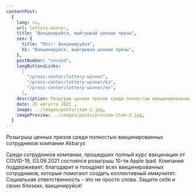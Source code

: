 ```yaml
---
contentPost:
  {
    lang: ru,
    url: lottery-winner,
    title: "Вакцинируйся, выйгрывай ценные призы",
    seo: {
      title: "Пост: Вакцинируйся",
      h1: "Вакцинируйся, выйгрывай ценные призы",
    },
    postNumber: "second",
    langButtonsLinks:
      [
        "/press-center/lottery-winner",
        "/press-center/lottery-winner/kz",
        "/press-center/lottery-winner/en",
      ],
    description: Розыгрыш ценных призов среди полностью вакцинированных...,
    date: 25 августа 2021 ,
    image: ../images/posts/item-2.jpg,
    imagePreview: ../images/posts/preview-item-2.jpg,
  }
---
```


Розыгрыш ценных призов среди полностью вакцинированных сотрудников компании Akbarys

Среди сотрудников компании, прошедших полный курс вакцинации от COVID-19, 03.09.2021 состоялся розыгрыш 10-ти Apple Ipad. Компания поддерживает, благодарит и поощряет всех вакцинированных сотрудников, которые помогают создать коллективный иммунитет. Социальная ответственность - это не просто слова. Защити себя и своих близких, вакцинируйся!
